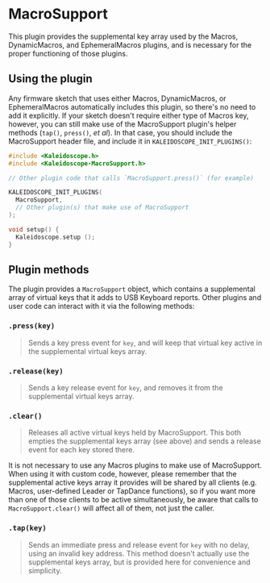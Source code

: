 # MacroSupport

This plugin provides the supplemental key array used by the Macros, DynamicMacros, and EphemeralMacros plugins, and is necessary for the proper functioning of those plugins.

## Using the plugin

Any firmware sketch that uses either Macros, DynamicMacros, or EphemeralMacros automatically includes this plugin, so there's no need to add it explicitly.  If your sketch doesn't require either type of Macros key, however, you can still make use of the MacroSupport plugin's helper methods (`tap()`, `press()`, _et al_).  In that case, you should include the MacroSupport header file, and include it in `KALEIDOSCOPE_INIT_PLUGINS()`:

```c++
#include <Kaleidoscope.h>
#include <Kaleidoscope-MacroSupport.h>

// Other plugin code that calls `MacroSupport.press()` (for example)

KALEIDOSCOPE_INIT_PLUGINS(
  MacroSupport,
  // Other plugin(s) that make use of MacroSupport
);

void setup() {
  Kaleidoscope.setup ();
}
```

## Plugin methods

The plugin provides a `MacroSupport` object, which contains a supplemental array of virtual keys that it adds to USB Keyboard reports.  Other plugins and user code can interact with it via the following methods:

### `.press(key)`

> Sends a key press event for `key`, and will keep that virtual key active in
> the supplemental virtual keys array.

### `.release(key)`

> Sends a key release event for `key`, and removes it from the supplemental
> virtual keys array.

### `.clear()`

> Releases all active virtual keys held by MacroSupport.  This both empties the
> supplemental keys array (see above) and sends a release event for each key
> stored there.

It is not necessary to use any Macros plugins to make use of MacroSupport.  When using it with custom code, however, please remember that the supplemental active keys array it provides will be shared by all clients (e.g. Macros, user-defined Leader or TapDance functions), so if you want more than one of those clients to be active simultaneously, be aware that calls to `MacroSupport.clear()` will affect all of them, not just the caller.

### `.tap(key)`

> Sends an immediate press and release event for `key` with no delay, using an
> invalid key address.  This method doesn't actually use the supplemental keys
> array, but is provided here for convenience and simplicity.